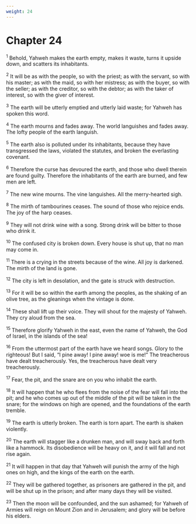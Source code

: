 ```yaml
---
weight: 24
---
```


# Chapter 24

<sup>1</sup> Behold, Yahweh makes the earth empty, makes it waste, turns it upside down, and scatters its inhabitants. 

<sup>2</sup> It will be as with the people, so with the priest; as with the servant, so with his master; as with the maid, so with her mistress; as with the buyer, so with the seller; as with the creditor, so with the debtor; as with the taker of interest, so with the giver of interest. 

<sup>3</sup> The earth will be utterly emptied and utterly laid waste; for Yahweh has spoken this word. 

<sup>4</sup> The earth mourns and fades away. The world languishes and fades away. The lofty people of the earth languish. 

<sup>5</sup> The earth also is polluted under its inhabitants, because they have transgressed the laws, violated the statutes, and broken the everlasting covenant. 

<sup>6</sup> Therefore the curse has devoured the earth, and those who dwell therein are found guilty. Therefore the inhabitants of the earth are burned, and few men are left. 

<sup>7</sup> The new wine mourns. The vine languishes. All the merry-hearted sigh. 

<sup>8</sup> The mirth of tambourines ceases. The sound of those who rejoice ends. The joy of the harp ceases. 

<sup>9</sup> They will not drink wine with a song. Strong drink will be bitter to those who drink it. 

<sup>10</sup> The confused city is broken down. Every house is shut up, that no man may come in. 

<sup>11</sup> There is a crying in the streets because of the wine. All joy is darkened. The mirth of the land is gone. 

<sup>12</sup> The city is left in desolation, and the gate is struck with destruction. 

<sup>13</sup> For it will be so within the earth among the peoples, as the shaking of an olive tree, as the gleanings when the vintage is done. 

<sup>14</sup> These shall lift up their voice. They will shout for the majesty of Yahweh. They cry aloud from the sea. 

<sup>15</sup> Therefore glorify Yahweh in the east, even the name of Yahweh, the God of Israel, in the islands of the sea! 

<sup>16</sup> From the uttermost part of the earth have we heard songs. Glory to the righteous! But I said, “I pine away! I pine away! woe is me!” The treacherous have dealt treacherously. Yes, the treacherous have dealt very treacherously. 

<sup>17</sup> Fear, the pit, and the snare are on you who inhabit the earth. 

<sup>18</sup> It will happen that he who flees from the noise of the fear will fall into the pit; and he who comes up out of the middle of the pit will be taken in the snare; for the windows on high are opened, and the foundations of the earth tremble. 

<sup>19</sup> The earth is utterly broken. The earth is torn apart. The earth is shaken violently. 

<sup>20</sup> The earth will stagger like a drunken man, and will sway back and forth like a hammock. Its disobedience will be heavy on it, and it will fall and not rise again. 

<sup>21</sup> It will happen in that day that Yahweh will punish the army of the high ones on high, and the kings of the earth on the earth. 

<sup>22</sup> They will be gathered together, as prisoners are gathered in the pit, and will be shut up in the prison; and after many days they will be visited. 

<sup>23</sup> Then the moon will be confounded, and the sun ashamed; for Yahweh of Armies will reign on Mount Zion and in Jerusalem; and glory will be before his elders. 


